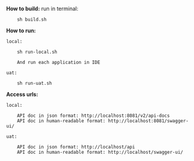 **How to build:**
        run in terminal: 
        
        sh build.sh

**How to run:**
  
  `local:`
        
        sh run-local.sh
        
        And run each application in IDE
    
  `uat:`
        
        sh run-uat.sh

**Access urls:**
   
   `local:`
        
        API doc in json format: http://localhost:8081/v2/api-docs
        API doc in human-readable format: http://localhost:8081/swagger-ui/
   
   `uat:`
        
        API doc in json format: http://localhost/api
        API doc in human-readable format: http://localhost/swagger-ui/   